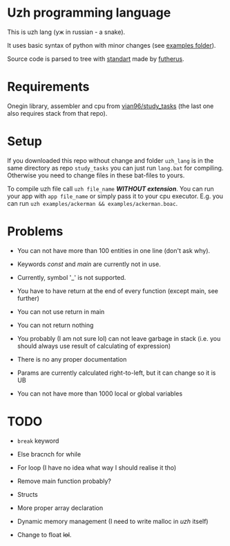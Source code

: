# Uzh programming language

This is uzh lang (уж in russian - a snake).

It uses basic syntax of python with minor changes (see [examples folder](url)).

Source code is parsed to tree with [standart](https://github.com/futherus/Language) made by [futherus](https://github.com/futherus).

# Requirements

Onegin library, assembler and cpu from [vian96/study_tasks](https://github.com/vian96/study_tasks) (the last one also requires stack from that repo).

# Setup

If you downloaded this repo without change and folder `uzh_lang` is in the same directory as repo `study_tasks` you can just run `lang.bat` for compiling. Otherwise you need to change files in these bat-files to yours. 

To compile uzh file call `uzh file_name` ***WITHOUT extension***. You can run your app with `app file_name` or simply pass it to your cpu executor. E.g. you can run `uzh examples/ackerman && examples/ackerman.boac`.

# Problems

- You can not have more than 100 entities in one line (don't ask why).

- Keywords _const_ and _main_ are currently not in use.

- Currently, symbol '_' is not supported.

- You have to have return at the end of every function (except main, see further)

- You can not use return in main

- You can not return nothing

- You probably (I am not sure lol) can not leave garbage in stack (i.e. you should always use result of calculating of expression)

- There is no any proper documentation

- Params are currently calculated right-to-left, but it can change so it is UB

- You can not have more than 1000 local or global variables

# TODO

- `break` keyword

- Else bracnch for while

- For loop (I have no idea what way I should realise it tho)

- Remove main function probably?

- Structs

- More proper array declaration

- Dynamic memory management (I need to write malloc in _uzh_ itself)

- Change to float ~~lol~~.



